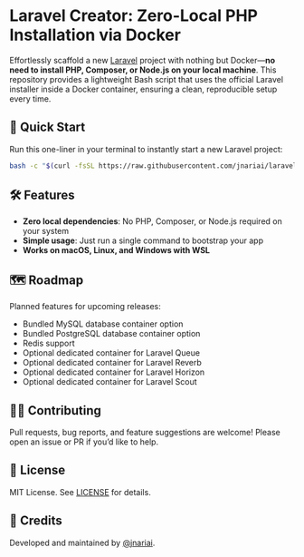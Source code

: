 # Laravel Creator: Zero-Local PHP Installation via Docker

Effortlessly scaffold a new [Laravel](https://laravel.com/) project with nothing but Docker—**no need to install PHP, Composer, or Node.js on your local machine**. This repository provides a lightweight Bash script that uses the official Laravel installer inside a Docker container, ensuring a clean, reproducible setup every time.

## 🚀 Quick Start

Run this one-liner in your terminal to instantly start a new Laravel project:

```bash
bash -c "$(curl -fsSL https://raw.githubusercontent.com/jnariai/laravel-creator/main/laravel-creator.sh)"
```

## 🛠️ Features

- **Zero local dependencies**: No PHP, Composer, or Node.js required on your system
- **Simple usage**: Just run a single command to bootstrap your app
- **Works on macOS, Linux, and Windows with WSL**

## 🗺️ Roadmap

Planned features for upcoming releases:

- Bundled MySQL database container option
- Bundled PostgreSQL database container option
- Redis support
- Optional dedicated container for Laravel Queue
- Optional dedicated container for Laravel Reverb
- Optional dedicated container for Laravel Horizon
- Optional dedicated container for Laravel Scout

## 🧑‍💻 Contributing

Pull requests, bug reports, and feature suggestions are welcome! Please open an issue or PR if you’d like to help.

## 📄 License

MIT License. See [LICENSE](LICENSE) for details.

## 📣 Credits

Developed and maintained by [@jnariai](https://github.com/jnariai).